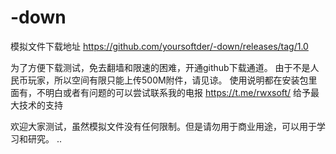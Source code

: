 # -down
模拟文件下载地址
https://github.com/yoursoftder/-down/releases/tag/1.0

为了方便下载测试，免去翻墙和限速的困难，开通github下载通道。
由于不是人民币玩家，所以空间有限只能上传500M附件，请见谅。
使用说明都在安装包里面有，不明白或者有问题的可以尝试联系我的电报 https://t.me/rwxsoft/ 给予最大技术的支持

欢迎大家测试，虽然模拟文件没有任何限制。但是请勿用于商业用途，可以用于学习和研究。
..

